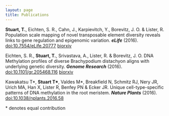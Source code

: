 ```yaml
---
layout: page
title: Publications
---
```


**Stuart, T.**, Eichten, S. R., Cahn, J., Karpievitch, Y., Borevitz, J. O. & Lister, R. Population scale mapping of novel transposable element diversity reveals links to gene regulation and epigenomic variation. ***eLife*** (2016). [doi:10.7554/eLife.20777](http://dx.doi.org/10.7554/eLife.20777) [biorxiv](http://biorxiv.org/content/early/2016/02/21/039511)

Eichten, S. R., **Stuart, T.**, Srivastava, A., Lister, R. & Borevitz, J. O. DNA Methylation profiles of diverse Brachypodium distachyon aligns with underlying genetic diversity. ***Genome Research*** (2016). [doi:10.1101/gr.205468.116](http://dx.doi.org/10.1101/gr.205468.116) [biorxiv](http://biorxiv.org/content/early/2016/02/17/039602)

Kawakatsu T\*, **Stuart T\***, Valdes M\*, Breakfield N, Schmitz RJ, Nery JR, Urich MA, Han X, Lister R, Benfey PN & Ecker JR. Unique cell-type-specific patterns of DNA methylation in the root meristem. ***Nature Plants*** (2016). [doi:10.1038/nplants.2016.58](http://dx.doi.org/10.1038/nplants.2016.58)

\* denotes equal contribution
